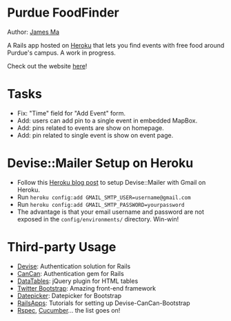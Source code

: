 Purdue FoodFinder
=================

Author: [James Ma][]

A Rails app hosted on [Heroku][] that lets you find events with free food around Purdue's campus. A work in progress.

Check out the website [here][]!

Tasks
=====

- Fix: "Time" field for "Add Event" form.
- Add: users can add pin to a single event in embedded MapBox.
- Add: pins related to events are show on homepage.
- Add: pin related to single event is show on event page.

Devise::Mailer Setup on Heroku
==============================

- Follow this [Heroku blog post][] to setup Devise::Mailer with Gmail on Heroku.
- Run `heroku config:add GMAIL_SMTP_USER=username@gmail.com`
- Run `heroku config:add GMAIL_SMTP_PASSWORD=yourpassword`
- The advantage is that your email username and password are not exposed in the `config/environments/` directory. Win-win!

Third-party Usage
=================

- [Devise][]: Authentication solution for Rails
- [CanCan][]: Authentication gem for Rails
- [DataTables][]: jQuery plugin for HTML tables
- [Twitter Bootstrap][]: Amazing front-end framework
- [Datepicker][]: Datepicker for Bootstrap
- [RailsApps][]: Tutorials for setting up Devise-CanCan-Bootstrap
- [Rspec][], [Cucumber][]... the list goes on!

[James Ma]: http://jamesma.info
[Heroku]: http://www.heroku.com/
[here]: http://purduefoodfinder.herokuapp.com/
[Devise]: https://github.com/plataformatec/devise
[CanCan]: https://github.com/ryanb/cancan
[DataTables]: http://datatables.net/
[Twitter Bootstrap]: http://twitter.github.com/bootstrap/
[Datepicker]: http://www.eyecon.ro/bootstrap-datepicker/
[RailsApps]: http://railsapps.github.com/tutorial-rails-bootstrap-devise-cancan.html
[Rspec]: http://rspec.info/
[Cucumber]: http://cukes.info/
[Heroku blog post]: http://blog.heroku.com/archives/2009/11/9/tech_sending_email_with_gmail/